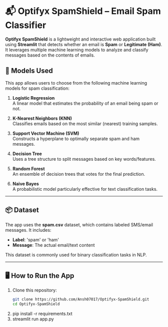 # 📬 Optifyx SpamShield – Email Spam Classifier

**Optifyx SpamShield** is a lightweight and interactive web application built using **Streamlit** that detects whether an email is **Spam** or **Legitimate (Ham)**. It leverages multiple machine learning models to analyze and classify messages based on the contents of emails.

## 🧠 Models Used

This app allows users to choose from the following machine learning models for spam classification:

1. **Logistic Regression**  
   A linear model that estimates the probability of an email being spam or not.

2. **K-Nearest Neighbors (KNN)**  
   Classifies emails based on the most similar (nearest) training samples.

3. **Support Vector Machine (SVM)**  
   Constructs a hyperplane to optimally separate spam and ham messages.

4. **Decision Tree**  
   Uses a tree structure to split messages based on key words/features.

5. **Random Forest**  
   An ensemble of decision trees that votes for the final prediction.

6. **Naive Bayes**  
   A probabilistic model particularly effective for text classification tasks.

---

## 📦 Dataset

The app uses the **spam.csv** dataset, which contains labeled SMS/email messages. It includes:

- **Label**: 'spam' or 'ham'
- **Message**: The actual email/text content

This dataset is commonly used for binary classification tasks in NLP.

---

## 🖥️ How to Run the App

1. Clone this repository:
   ```bash
   git clone https://github.com/Ansh07017/Optifyx-SpamShield.git
   cd Optifyx-SpamShield
2. pip install -r requirements.txt
3. streamlit run app.py


